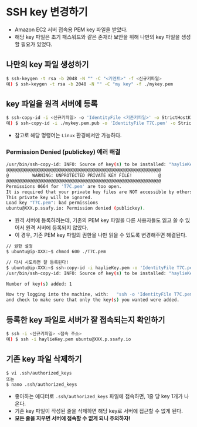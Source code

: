 # SSH key 변경하기

- Amazon EC2 서버 접속용 PEM key 파일을 받았다.
- 해당 key 파일은 초기 패스워드와 같은 존재라 보안을 위해 나만의 key 파일을 생성할 필요가 있었다.

## 나만의 key 파일 생성하기

```bash
$ ssh-keygen -t rsa -b 2048 -N "" -C "<커멘트>" -f <신규키파일>
예) $ ssh-keygen -t rsa -b 2048 -N "" -C "my key" -f ./mykey.pem
```

## key 파일을 원격 서버에 등록

```bash
$ ssh-copy-id -i <신규키파일> -o 'IdentityFile <기존키파일>' -o StrictHostKeyChecking=no -f <접속 주소>
예) $ ssh-copy-id -i ./mykey.pem.pub -o 'IdentityFile T7C.pem' -o StrictHostKeyChecking=no -f ubuntu@XXX.p.ssafy.io
```

- 참고로 해당 명령어는 `Linux` 환경에서만 가능하다.

### Permission Denied (publickey) 에러 해결

```bash
/usr/bin/ssh-copy-id: INFO: Source of key(s) to be installed: "haylieKey.pem.pub"
@@@@@@@@@@@@@@@@@@@@@@@@@@@@@@@@@@@@@@@@@@@@@@@@@@@@@@@@@@@
@         WARNING: UNPROTECTED PRIVATE KEY FILE!          @
@@@@@@@@@@@@@@@@@@@@@@@@@@@@@@@@@@@@@@@@@@@@@@@@@@@@@@@@@@@
Permissions 0664 for 'T7C.pem' are too open.
It is required that your private key files are NOT accessible by others.
This private key will be ignored.
Load key "T7C.pem": bad permissions
ubuntu@XXX.p.ssafy.io: Permission denied (publickey).
```

- 원격 서버에 등록하려는데, 기존의 PEM key 파일을 다른 사용자들도 읽고 쓸 수 있어서 원격 서버에 등록되지 않았다.
- 이 경우, 기존 PEM key 파일의 권한을 나만 읽을 수 있도록 변경해주면 해결된다.

```bash
// 권한 설정
$ ubuntu@ip-XXX:~$ chmod 600 ./T7C.pem

// 다시 시도하면 잘 등록된다!
$ ubuntu@ip-XXX:~$ ssh-copy-id -i haylieKey.pem -o 'IdentityFile T7C.pem' -o StrictHostKeyChecking=no -f ubuntu@XXX.p.ssafy.io
/usr/bin/ssh-copy-id: INFO: Source of key(s) to be installed: "haylieKey.pem.pub"

Number of key(s) added: 1

Now try logging into the machine, with:   "ssh -o 'IdentityFile T7C.pem' -o 'StrictHostKeyChecking=no' 'ubuntu@XXX.p.ssafy.io'"
and check to make sure that only the key(s) you wanted were added.
```

## 등록한 key 파일로 서버가 잘 접속되는지 확인하기

```bash
$ ssh -i <신규키파일> <접속 주소>
예) $ ssh -i haylieKey.pem ubuntu@XXX.p.ssafy.io
```

## 기존 key 파일 삭제하기

```
$ vi .ssh/authorized_keys
또는
$ nano .ssh/authorized_keys
```

- 좋아하는 에디터로 `.ssh/authorized_keys` 파일에 접속하면, 1줄 당 key 1개가 나온다.
- 기존 key 파일이 작성된 줄을 삭제하면 해당 key로 서버에 접근할 수 없게 된다.
- **모든 줄을 지우면 서버에 접속할 수 없게 되니 주의하자!**

